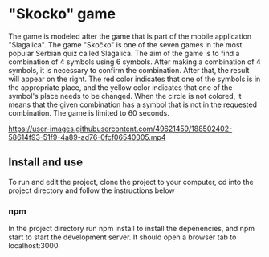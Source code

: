 # "Skocko" game

The game is modeled after the game that is part of the mobile application "Slagalica". The game "Skočko" is one of the seven games in the most popular Serbian quiz called Slagalica. The aim of the game is to find a combination of 4 symbols using 6 symbols. After making a combination of 4 symbols, it is necessary to confirm the combination. After that, the result will appear on the right. The red color indicates that one of the symbols is in the appropriate place, and the yellow color indicates that one of the symbol's place needs to be changed. When the circle is not colored, it means that the given combination has a symbol that is not in the requested combination. The game is limited to 60 seconds.

https://user-images.githubusercontent.com/49621459/188502402-58614f93-51f9-4a89-ad76-0fcf06540005.mp4


## Install and use
To run and edit the project, clone the project to your computer, cd into the project directory and follow the instructions below

### npm

In the project directory run npm install to install the depenencies, and npm start to start the development server. It should open a browser tab to localhost:3000.
